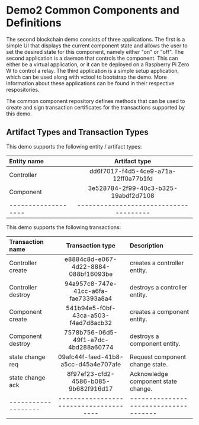 Demo2 Common Components and Definitions
=======================================

The second blockchain demo consists of three applications. The first is a
simple UI that displays the current component state and allows the user to set
the desired state for this component, namely either "on" or "off".  The second
application is a daemon that controls the component. This can either be a
virtual application, or it can be deployed on a Raspberry Pi Zero W to control a
relay. The third application is a simple setup application, which can be used
along with vctool to bootstrap the demo.  More information about these
applications can be found in their respective respositories.

The common component repository defines methods that can be used to create and
sign transaction certificates for the transactions supported by this demo.

Artifact Types and Transaction Types
------------------------------------

This demo supports the following entity / artifact types:

| Entity name       | Artifact type                        |
|:------------------|:------------------------------------:|
| Controller        | dd6f7017-f4d5-4ce9-a71a-12ff0a77b1fd |
| Component         | 3e528784-2f99-40c3-b325-19abdf2d7108 |
|-------------------|--------------------------------------|

This demo supports the following transactions:

| Transaction name  | Transaction type                     | Description                         |
|:------------------|:------------------------------------:|:------------------------------------|
| Controller create | e8884c8d-e067-4d22-8884-088bf16093be | creates a controller entity.        |
| Controller destroy| 94a957c8-747e-41cc-a6fa-fae73393a8a4 | destroys a controller entity.       |
| Component create  | 541b94e5-f0bf-43ca-a503-f4ad7d8acb32 | creates a component entity.         |
| Component destroy | 7578b756-06d5-49f1-a7dc-4bd288a60774 | destroys a component entity.        |
| state change req  | 09afc44f-faed-41b8-a5cc-d45a4e707afe | Request component change state.     |
| state change ack  | 8f97ef23-cfd2-4586-b085-9b682f916d17 | Acknowledge component state change. |
|-------------------|--------------------------------------|-------------------------------------|
